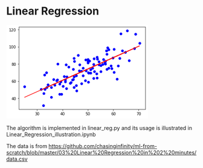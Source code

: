 # Linear Regression

![](Linear%20Regression/linear%20regression.png)

The algorithm is implemented in linear_reg.py and its usage is illustrated in Linear_Regression_illustration.ipynb

The data is from https://github.com/chasinginfinity/ml-from-scratch/blob/master/03%20Linear%20Regression%20in%202%20minutes/data.csv 
